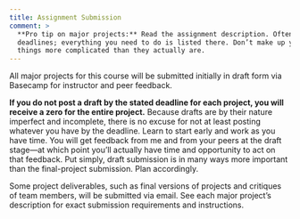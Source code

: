 ```yaml
---
title: Assignment Submission
comment: >
  **Pro tip on major projects:** Read the assignment description. Often. Re-read it before major
  deadlines; everything you need to do is listed there. Don’t make up your own deliverables and make
  things more complicated than they actually are.
---
```


All major projects for this course will be submitted initially in draft form via Basecamp for
instructor and peer feedback.

**If you do not post a draft by the stated deadline for each project, you will receive a zero for
the entire project.**  Because drafts are by their nature imperfect and incomplete, there is no
excuse for not at least posting whatever you have by the deadline. Learn to start early and work as
you have time. You will get feedback from me and from your peers at the draft stage—at
which point you’ll actually have time and opportunity to act on that feedback. Put simply, draft
submission is in many ways more important than the final-project submission. Plan accordingly.

Some project deliverables, such as final versions of projects and critiques of team members, will
be submitted via email. See each major project’s description for exact submission requirements and
instructions.
